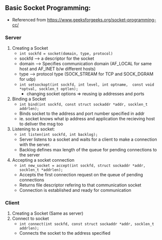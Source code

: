 ## Basic Socket Programming:
* Referenced from https://www.geeksforgeeks.org/socket-programming-cc/

### Server
1. Creating a Socket
    - `int sockfd = socket(domain, type, protocol)`
    - sockfd --> a descriptor for the socket
    - domain --> Specifies communication domain (AF_LOCAL for same host and AF_INET b/w different hosts)
    - type --> protocol type (SOCK_STREAM for TCP and SOCK_DGRAM for udp)
    - `int setsockopt(int sockfd, int level, int optname,  const void *optval, socklen_t optlen);`
        - changing socket options => reusing ip addresses and ports
2. Binding a Socket
    - `int bind(int sockfd, const struct sockaddr *addr, socklen_t addrlen);`
    - Binds socket to the address and port number specified in addr
    - ie. socket knows what ip address and application the recieving host to deliver the msg too
3. Listening to a socket:
    - `int listen(int sockfd, int backlog);`
    - Server listens to a socket and waits for a client to make a connection with the server. 
    - Backlog defines max length of the queue for pending connections to the server 
4. Accepting a socket connection
    - `int new_socket = accept(int sockfd, struct sockaddr *addr, socklen_t *addrlen);`
    - Accepts the first connection request on the queue of pending connections
    - Returns file descriptor refering to that communication socket
    - Connection is established and ready for communication

### Client
1. Creating a Socket (Same as server)
2. Connect to socket
    - `int connect(int sockfd, const struct sockaddr *addr, socklen_t addrlen);`
    - Connects the socket to the address specified

